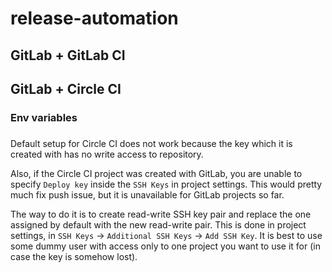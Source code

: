 # release-automation

## GitLab + GitLab CI


## GitLab + Circle CI

### Env variables



###

Default setup for Circle CI does not work because the key which it is created with has no write access to repository.

Also, if the Circle CI project was created with GitLab, you are unable to specify `Deploy key` inside the `SSH Keys` in project settings. This would pretty much fix push issue, but it is unavailable for GitLab projects so far.

The way to do it is to create read-write SSH key pair and replace the one assigned by default with the new read-write pair. This is done in project settings, in `SSH Keys` -> `Additional SSH Keys` -> `Add SSH Key`. It is best to use some dummy user with access only to one project you want to use it for (in case the key is somehow lost).